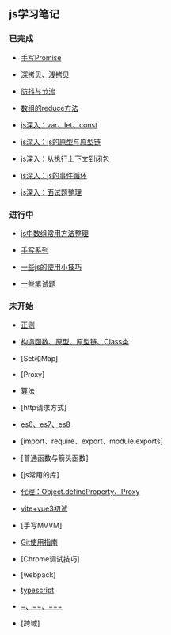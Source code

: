 
## js学习笔记

### 已完成

- [手写Promise](./promise.html)
- [深拷贝、浅拷贝](./js-copy.html)
- [防抖与节流](./debounce-throttle.html)
- [数组的reduce方法](./array-reduce.html)

- [js深入：var、let、const](./js-variable.html)
- [js深入：js的原型与原型链](./prototype.html)
- [js深入：从执行上下文到闭包](./closure.html)
- [js深入：js的事件循环](./async-js.html)
- [js深入：面试题整理](./interview.html)



### 进行中

- [js中数组常用方法整理](./array-methods.html)
- [手写系列](./handle-codes.html)
- [一些js的使用小技巧](./js-skills.html)

- [一些笔试题](./js-interview.html)



### 未开始

- [正则](./regexp.html)
- [构造函数、原型、原型链、Class类](./prototype.html)

- [Set和Map]
- [Proxy]
- [算法](./arithmetic.html)
- [http请求方式]
- [es6、es7、es8](./es6.html)
- [import、require、export、module.exports]
- [普通函数与箭头函数]
- [js常用的库]
- [代理：Object.defineProperty、Proxy](./proxy.html)
- [vite+vue3初试](./vite.html)

- [手写MVVM]
- [Git使用指南](./git.html)
- [Chrome调试技巧]
- [webpack]
- [typescript](./ts.html)
- [=、==、===](js-value.html)
- [跨域]


